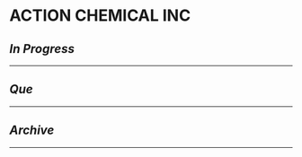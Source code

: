 # ACTION CHEMICAL INC

## *In Progress*

--------------------

## *Que*

-----------------------------------
## *Archive*

-----------------------------------

